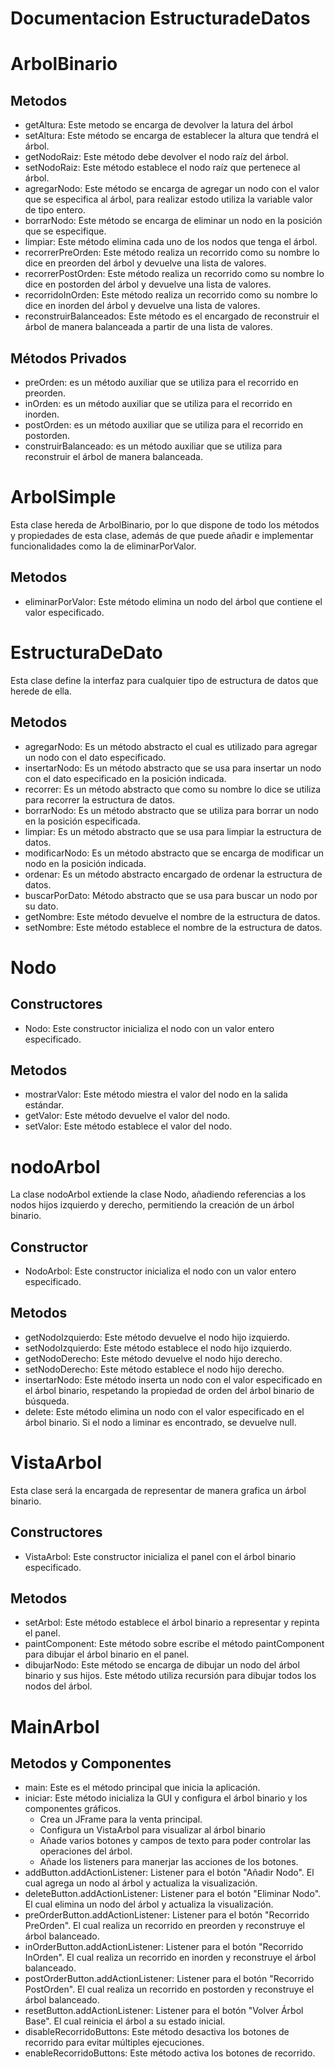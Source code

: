 # Documentacion EstructuradeDatos
# ArbolBinario
## Metodos
- getAltura: Este metodo se encarga de devolver la latura del árbol
- setAltura: Este método se encarga de establecer la altura que tendrá el árbol.
- getNodoRaiz: Este método debe devolver el nodo raíz del árbol.
- setNodoRaiz: Este método establece el nodo raíz que pertenece al árbol.
- agregarNodo: Este método se encarga de agregar un nodo con el valor que se especifica al árbol, para realizar estodo utiliza la variable valor de tipo entero.
- borrarNodo: Este método se encarga de eliminar un nodo en la posición que se especifique.
- limpiar: Este método elimina cada uno de los nodos que tenga el árbol.
- recorrerPreOrden: Este método realiza un recorrido como su nombre lo dice en preorden del árbol y devuelve una lista de valores.
- recorrerPostOrden: Este método realiza un recorrido como su nombre lo dice en postorden del árbol y devuelve una lista de valores.
- recorridoInOrden: Este método realiza un recorrido como su nombre lo dice en inorden del árbol y devuelve una lista de valores.
- reconstruirBalanceados: Este método es el encargado de reconstruir el árbol de manera balanceada a partir de una lista de valores.
## Métodos Privados 
- preOrden: es un método auxiliar que se utiliza para el recorrido en preorden.
- inOrden: es un método auxiliar que se utiliza para el recorrido en inorden.
- postOrden: es un método auxiliar que se utiliza para el recorrido en postorden.
- construirBalanceado: es un método auxiliar que se utiliza para reconstruir el árbol de manera balanceada.

# ArbolSimple
Esta clase hereda de ArbolBinario, por lo que dispone de todo los métodos y propiedades de esta clase, además de que puede añadir e implementar funcionalidades como la de eliminarPorValor.
## Metodos
- eliminarPorValor: Este método elimina un nodo del árbol que contiene el valor especificado.

# EstructuraDeDato
Esta clase define la interfaz para cualquier tipo de estructura de datos que herede de ella. 
## Metodos
- agregarNodo: Es un método abstracto el cual es utilizado para agregar un nodo con el dato especificado.
- insertarNodo: Es un método abstracto que se usa para insertar un nodo con el dato especificado en la posición indicada.
- recorrer: Es un método abstracto que como su nombre lo dice se utiliza para recorrer la estructura de datos.
- borrarNodo: Es un método abstracto que se utiliza para borrar un nodo en la posición especificada.
- limpiar: Es un método abstracto que se usa para limpiar la estructura de datos.
- modificarNodo: Es un método abstracto que se encarga de modificar un nodo en la posición indicada.
- ordenar: Es un método abstracto encargado de ordenar la estructura de datos.
- buscarPorDato: Método abstracto que se usa para buscar un nodo por su dato.
- getNombre: Este método devuelve el nombre de la estructura de datos.
- setNombre: Este método establece el nombre de la estructura de datos.

# Nodo
## Constructores
- Nodo: Este constructor inicializa el nodo con un valor entero especificado.
## Metodos
- mostrarValor: Este método miestra el valor del nodo en la salida estándar.
- getValor: Este método devuelve el valor del nodo.
- setValor: Este método establece el valor del nodo.

# nodoArbol
La clase nodoArbol extiende la clase Nodo, añadiendo referencias a los nodos hijos izquierdo y derecho, permitiendo la creación de un árbol binario. 
## Constructor
- NodoArbol: Este constructor inicializa el nodo con un valor entero especificado.
## Metodos
- getNodoIzquierdo: Este método devuelve el nodo hijo izquierdo.
- setNodoIzquierdo: Este método establece el nodo hijo izquierdo.
- getNodoDerecho: Este método devuelve el nodo hijo derecho.
- setNodoDerecho: Este método establece el nodo hijo derecho.
- insertarNodo: Este método inserta un nodo con el valor especificado en el árbol binario, respetando la propiedad de orden del árbol binario de búsqueda.
- delete: Este método elimina un nodo con el valor especificado en el árbol binario. Si el nodo a liminar es encontrado, se devuelve null.

# VistaArbol
Esta clase será la encargada de representar de manera grafica un árbol binario.
## Constructores
- VistaArbol: Este constructor inicializa el panel con el árbol binario especificado.
## Metodos
- setArbol: Este método establece el árbol binario a representar y repinta el panel.
- paintComponent: Este método sobre escribe el método paintComponent para dibujar el árbol binario en el panel.
- dibujarNodo: Este método se encarga de dibujar un nodo del árbol binario y sus hijos. Este método utiliza recursión para dibujar todos los nodos del árbol.

# MainArbol
## Metodos y Componentes
- main: Este es el método principal que inicia la aplicación.
- iniciar: Este método inicializa la GUI y configura el árbol binario y los componentes gráficos.
  - Crea un JFrame para la venta principal.
  - Configura un VistaArbol para visualizar al árbol binario
  - Añade varios botones y campos de texto para poder controlar las operaciones del árbol.
  - Añade los listeners para manerjar las acciones de los botones.
- addButton.addActionListener: Listener para el botón "Añadir Nodo". El cual agrega un nodo al árbol y actualiza la visualización.
- deleteButton.addActionListener: Listener para el botón "Eliminar Nodo". El cual elimina un nodo del árbol y actualiza la visualización.
- preOrderButton.addActionListener: Listener para el botón "Recorrido PreOrden". El cual realiza un recorrido en preorden y reconstruye el árbol balanceado.
- inOrderButton.addActionListener: Listener para el botón "Recorrido InOrden". El cual realiza un recorrido en inorden y reconstruye el árbol balanceado.
- postOrderButton.addActionListener: Listener para el botón "Recorrido PostOrden". El cual realiza un recorrido en postorden y reconstruye el árbol balanceado.
- resetButton.addActionListener: Listener para el botón "Volver Árbol Base". El cual reinicia el árbol a su estado inicial.
- disableRecorridoButtons: Este método desactiva los botones de recorrido para evitar múltiples ejecuciones.
- enableRecorridoButtons: Este método activa los botones de recorrido.
